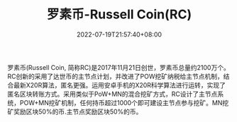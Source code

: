 ﻿---
weight: 
title: "罗素币-Russell Coin(RC)"
description: "罗素币(Russell Coin, 简称RC)是2017年11月21日创世，罗素币总量约2100万个"
date: 2022-07-19T21:57:40+08:00
lastmod: 2022-07-19T16:45:40+08:00
draft: false
authors: ["seven"]
featuredImage: "luosubi-russell-coinrc.webp"
link: "http://russellcoin.com/"
tags: ["数字代币","罗素币-Russell Coin(RC)"]
categories: ["navigation"]
navigation: ["数字代币"]
lightgallery: true
toc: true
pinned: false
recommend: false
recommend1: false
---
罗素币(Russell Coin, 简称RC)是2017年11月21日创世，罗素币总量约2100万个。RC创新的采用了达世币的主节点计划，并改进了POW挖矿纳税给主节点机制，结合最新X20R算法，匿名更强。运用安卓手机的X20R科学算法进行运转，实现了匿名区块转账方式。采用类似于PoW+MN的混合挖矿方式，RC设计了主节点系统，POW+MN挖矿机制，任何持币超过1000个即可建设主节点参与挖矿。MN挖矿奖励区块50%的币.主节点奖励区块50%的币。
